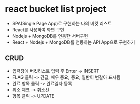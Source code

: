 # react bucket list project

- SPA(Single Page App)로 구현하는 나의 버킷 리스트
- React를 사용하여 화면 구현
- Nodejs + MongoDB를 연동한 서버구현
- React + Nodejs + MongoDB를 연동하는 API App으로 구현하기

## CRUD

- 입력창에 버킷리스트 입력 후 Enter -> INSERT
- FLAG 클릭 -> 긴급, 매우 중요, 중요, 일반이 번갈아 표시됨
- 완료 항목 클릭 -> 완료일자 등록
- 취소 체크 -> 취소선
- 항목 클릭 -> UPDATE
